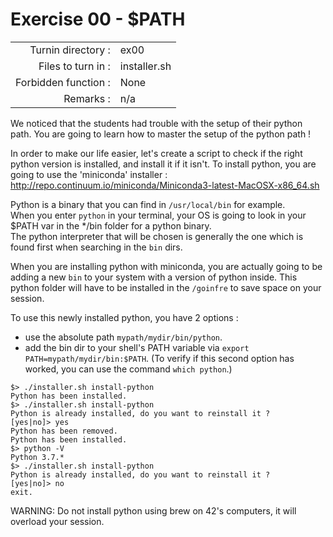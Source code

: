 # Exercise 00 - $PATH

|                         |                    |
| -----------------------:| ------------------ |
|   Turnin directory :    |  ex00              |
|   Files to turn in :    |  installer.sh      |
|   Forbidden function :  |  None              |
|   Remarks :             |  n/a               |

We noticed that the students had trouble with the setup of their python path. You are going to learn how to master the setup of the python path !  

In order to make our life easier, let's create a script to check if the right python version is installed, and install it if it isn't. To install python, you are going to use the 'miniconda' installer : http://repo.continuum.io/miniconda/Miniconda3-latest-MacOSX-x86_64.sh 

Python is a binary that you can find in `/usr/local/bin` for example.  
When you enter `python` in your terminal, your OS is going to look in your $PATH var in the */bin folder for a python binary.  
The python interpreter that will be chosen is generally the one which is found first when searching in the `bin` dirs.  

When you are installing python with miniconda, you are actually going to be adding a new `bin` to your system with a version of python inside. This python folder will have to be installed in the `/goinfre` to save space on your session.

To use this newly installed python, you have 2 options : 
* use the absolute path `mypath/mydir/bin/python`.
* add the bin dir to your shell's PATH variable via `export PATH=mypath/mydir/bin:$PATH`. (To verify if this second option has worked, you can use the command `which python`.)


```console
$> ./installer.sh install-python
Python has been installed.
$> ./installer.sh install-python
Python is already installed, do you want to reinstall it ?
[yes|no]> yes
Python has been removed.
Python has been installed.
$> python -V
Python 3.7.*
$> ./installer.sh install-python
Python is already installed, do you want to reinstall it ?
[yes|no]> no
exit.
```


WARNING: Do not install python using brew on 42's computers, it will overload your session.
